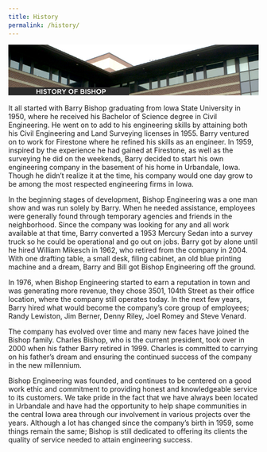 ```yaml
---
title: History
permalink: /history/
---
```


![](/assets/img/history.jpg)

It all started with Barry Bishop graduating from Iowa State University in 1950, where he received his Bachelor of Science degree in Civil Engineering. He went on to add to his engineering skills by attaining both his Civil Engineering and Land Surveying licenses in 1955. Barry ventured on to work for Firestone where he refined his skills as an engineer.
In 1959, inspired by the experience he had gained at Firestone, as well as the surveying he did on the weekends, Barry decided to start his own engineering company in the basement of his home in Urbandale, Iowa. Though he didn’t realize it at the time, his company would one day grow to be among the most respected engineering firms in Iowa.

In the beginning stages of development, Bishop Engineering was a one man show and was run solely by Barry. When he needed assistance, employees were generally found through temporary agencies and friends in the neighborhood. Since the company was looking for any and all work available at that time, Barry converted a 1953 Mercury Sedan into a survey truck so he could be operational and go out on jobs. Barry got by alone until he hired William Mikesch in 1962, who retired from the company in 2004. With one drafting table, a small desk, filing cabinet, an old blue printing machine and a dream, Barry and Bill got Bishop Engineering off the ground.

In 1976, when Bishop Engineering started to earn a reputation in town and was generating more revenue, they chose 3501, 104th Street as their office location, where the company still operates today. In the next few years, Barry hired what would become the company’s core group of employees; Randy Lewiston, Jim Berner, Denny Riley, Joel Romey and Steve Venard.

The company has evolved over time and many new faces have joined the Bishop family. Charles Bishop, who is the current president, took over in 2000 when his father Barry retired in 1999. Charles is committed to carrying on his father’s dream and ensuring the continued success of the company in the new millennium.

Bishop Engineering was founded, and continues to be centered on a good work ethic and commitment to providing honest and knowledgeable service to its customers. We take pride in the fact that we have always been located in Urbandale and have had the opportunity to help shape communities in the central Iowa area through our involvement in various projects over the years. Although a lot has changed since the company’s birth in 1959, some things remain the same; Bishop is still dedicated to offering its clients the quality of service needed to attain engineering success.
